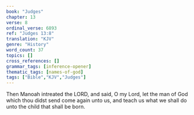 ```yaml
---
book: "Judges"
chapter: 13
verse: 8
ordinal_verse: 6893
ref: "Judges 13:8"
translation: "KJV"
genre: "History"
word_count: 37
topics: []
cross_references: []
grammar_tags: [inference-opener]
thematic_tags: [names-of-god]
tags: ["Bible","KJV","Judges"]
---
```

Then Manoah intreated the LORD, and said, O my Lord, let the man of God which thou didst send come again unto us, and teach us what we shall do unto the child that shall be born.
